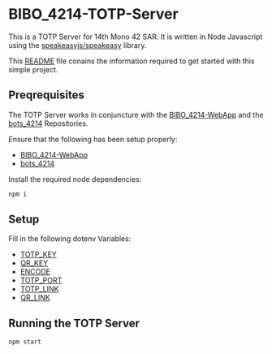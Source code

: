 # BIBO_4214-TOTP-Server
This is a TOTP Server for 14th Mono 42 SAR. It is written in Node Javascript using the [speakeasyjs/speakeasy](https://github.com/speakeasyjs/speakeasy) library.

This [README](README.md) file conains the information required to get started with this simple project.

## Preqrequisites
The TOTP Server works in conjuncture with the [BIBO_4214-WebApp](https://github.com/JerylKhoo/BIBO_4214-WebApp) and the [bots_4214](https://github.com/acidMyke/bots_4214) Repositories.

Ensure that the following has been setup properly:
* [BIBO_4214-WebApp](https://github.com/JerylKhoo/BIBO_4214-WebApp)
* [bots_4214](https://github.com/acidMyke/bots_4214)


Install the required node dependencies:
```bash
npm i
```

## Setup
Fill in the following dotenv Variables:
* [TOTP_KEY](https://github.com/JerylKhoo/BIBO_4214-TOTP-Server/blob/b3279c6de59f9366b0417d40f68e17ddba565905/.env.example#L1) 
* [QR_KEY](https://github.com/JerylKhoo/BIBO_4214-TOTP-Server/blob/b3279c6de59f9366b0417d40f68e17ddba565905/.env.example#L2)
* [ENCODE](https://github.com/JerylKhoo/BIBO_4214-TOTP-Server/blob/b3279c6de59f9366b0417d40f68e17ddba565905/.env.example#L3)
* [TOTP_PORT](https://github.com/JerylKhoo/BIBO_4214-TOTP-Server/blob/b3279c6de59f9366b0417d40f68e17ddba565905/.env.example#L5)
* [TOTP_LINK](https://github.com/JerylKhoo/BIBO_4214-TOTP-Server/blob/b3279c6de59f9366b0417d40f68e17ddba565905/.env.example#L7)
* [QR_LINK](https://github.com/JerylKhoo/BIBO_4214-TOTP-Server/blob/b3279c6de59f9366b0417d40f68e17ddba565905/.env.example#L8)

## Running the TOTP Server
```bash
npm start
```


